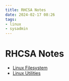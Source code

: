 ```yaml
---
title: RHCSA Notes
date: 2024-02-17 08:26
tags:
- linux
- sysadmin
---
```


# RHCSA Notes

* [Linux Filesystem](20210905134830-linux-filesysm.md) 
* [Linux Utilities](20210919173649-linux-utilities.md)

